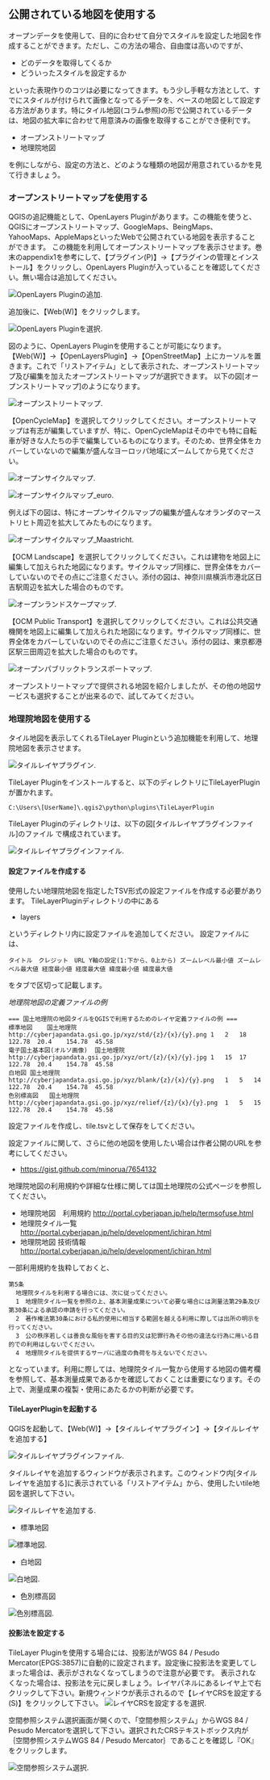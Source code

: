 ﻿## 公開されている地図を使用する

オープンデータを使用して、目的に合わせて自分でスタイルを設定した地図を作成することができます。ただし、この方法の場合、自由度は高いのですが、

* どのデータを取得してくるか
* どういったスタイルを設定するか

といった表現作りのコツは必要になってきます。もう少し手軽な方法として、すでにスタイルが付けられて画像となってるデータを、ベースの地図として設定する方法があります。特にタイル地図(コラム参照)の形で公開されているデータは、地図の拡大率に合わせて用意済みの画像を取得することができ便利です。

* オープンストリートマップ
* 地理院地図 

を例にしながら、設定の方法と、どのような種類の地図が用意されているかを見て行きましょう。

### オープンストリートマップを使用する

QGISの追記機能として、OpenLayers Pluginがあります。この機能を使うと、QGISにオープンストリートマップ、GoogleMaps、BeingMaps、YahooMaps、AppleMapsといったWebで公開されている地図を表示することができます。
この機能を利用してオープンストリートマップを表示させます。巻末のappendix1を参考にして、【プラグイン(P)】→【プラグインの管理とインストール】をクリックし、OpenLayers Pluginが入っていることを確認してください。無い場合は追加してください。

![OpenLayers Pluginの追加](./img/3-2-1.png).

追加後に、【Web(W)】をクリックします。

![OpenLayers Pluginを選択](./img/3-2-2.png).

図のように、OpenLayers Pluginを使用することが可能になります。
【Web(W)】→【OpenLayersPlugin】→【OpenStreetMap】上にカーソルを置きます。これで「リストアイテム」として表示された、オープンストリートマップ及び編集を加えたオープンストリートマップが選択できます。
以下の図[オープンストリートマップ]のようになります。

![オープンストリートマップ](./img/3-2-3.png).

【OpenCycleMap】を選択してクリックしてください。オープンストリートマップは有志が編集していますが、特に、OpenCycleMapはその中でも特に自転車が好きな人たちの手で編集しているものになります。そのため、世界全体をカバーしていないので編集が盛んなヨーロッパ地域にズームしてから見てください。

![オープンサイクルマップ](./img/3-2-4.png).

![オープンサイクルマップ_euro](./img/3-2-5.png).

例えば下の図は、特にオープンサイクルマップの編集が盛んなオランダのマーストリヒト周辺を拡大してみたものになります。

![オープンサイクルマップ_Maastricht](./img/3-2-6.png).

【OCM Landscape】を選択してクリックしてください。これは建物を地図上に編集して加えられた地図になります。サイクルマップ同様に、世界全体をカバーしていないのでその点にご注意ください。添付の図は、神奈川県横浜市港北区日吉駅周辺を拡大した場合のものです。

![オープンランドスケープマップ](./img/3-2-7.png).

【OCM Public Transport】を選択してクリックしてください。これは公共交通機関を地図上に編集して加えられた地図になります。サイクルマップ同様に、世界全体をカバーしていないのでその点にご注意ください。添付の図は、東京都港区駅三田周辺を拡大した場合のものです。

![オープンパブリックトランスポートマップ](./img/3-2-8.png).

オープンストリートマップで提供される地図を紹介しましたが、その他の地図サービスも選択することが出来るので、試してみてください。

### 地理院地図を使用する

タイル地図を表示してくれるTileLayer Pluginという追加機能を利用して、地理院地図を表示させます。

![タイルレイヤプラグイン](./img/3-2-9.png).

TileLayer Pluginをインストールすると、以下のディレクトリにTileLayerPluginが置かれます。

```
C:\Users\[UserName]\.qgis2\python\plugins\TileLayerPlugin
```

TileLayer Pluginのディレクトリは、以下の図[タイルレイヤプラグインファイル]のファイル
で構成されています。

![タイルレイヤプラグインファイル](./img/3-2-10.png).


#### 設定ファイルを作成する

使用したい地理院地図を指定したTSV形式の設定ファイルを作成する必要があります。
TileLayerPluginディレクトリの中にある

- layers

というディレクトリ内に設定ファイルを追加してください。
設定ファイルには、

```
タイトル　クレジット　URL Y軸の設定(1:下から、0上から) ズームレベル最小値 ズームレベル最大値 経度最小値 経度最大値 緯度最小値 緯度最大値
```

をタブで区切って記載します。

*地理院地図の定義ファイルの例*

```
=== 国土地理院の地図タイルをQGISで利用するためのレイヤ定義ファイルの例 ===
標準地図	国土地理院	http://cyberjapandata.gsi.go.jp/xyz/std/{z}/{x}/{y}.png	1	2	18	122.78	20.4	154.78	45.58
電子国土基本図(オルソ画像)	国土地理院	http://cyberjapandata.gsi.go.jp/xyz/ort/{z}/{x}/{y}.jpg	1	15	17	122.78	20.4	154.78	45.58
白地図	国土地理院	http://cyberjapandata.gsi.go.jp/xyz/blank/{z}/{x}/{y}.png	1	5	14	122.78	20.4	154.78	45.58
色別標高図	国土地理院	http://cyberjapandata.gsi.go.jp/xyz/relief/{z}/{x}/{y}.png	1	5	15	122.78	20.4	154.78	45.58

```

設定ファイルを作成し、tile.tsvとして保存をしてください。

設定ファイルに関して、さらに他の地図を使用したい場合は作者公開のURLを参考にしてください。
- https://gist.github.com/minorua/7654132

地理院地図の利用規約や詳細な仕様に関しては国土地理院の公式ページを参照してください。
- 地理院地図　利用規約 http://portal.cyberjapan.jp/help/termsofuse.html
- 地理院タイル一覧 http://portal.cyberjapan.jp/help/development/ichiran.html
- 地理院地図 技術情報 http://portal.cyberjapan.jp/help/development/ichiran.html

一部利用規約を抜粋しておくと、
```
第5条
  地理院タイルを利用する場合には、次に従ってください。
  1　地理院タイル一覧を参照の上、基本測量成果について必要な場合には測量法第29条及び第30条による承認の申請を行ってください。
  2　著作権法第30条における私的使用に相当する範囲を越える利用に際しては出所の明示を行ってください。
  3　公の秩序若しくは善良な風俗を害する目的又は犯罪行為その他の違法な行為に用いる目的での利用はしないでください。
  4　地理院タイルを提供するサーバに過度の負荷を与えないでください。
```
となっています。利用に際しては、地理院タイル一覧から使用する地図の備考欄を参照して、基本測量成果であるかを確認しておくことは重要になります。その上で、測量成果の複製・使用にあたるかの判断が必要です。

#### TileLayerPluginを起動する

QGISを起動して、【Web(W)】→【タイルレイヤプラグイン】→【タイルレイヤを追加する】

![タイルレイヤプラグインファイル](./img/3-2-11.png).

タイルレイヤを追加するウィンドウが表示されます。このウィンドウ内[タイルレイヤを追加する]に表示されている「リストアイテム」から、使用したいtile地図を選択して下さい。

![タイルレイヤを追加する](./img/3-2-12.png).

- 標準地図

![標準地図](./img/3-2-13.png).

- 白地図

![白地図](./img/3-2-14.png).

- 色別標高図

![色別標高図](./img/3-2-15.png).

#### 投影法を設定する

TileLayer Pluginを使用する場合には、投影法がWGS 84 / Pesudo Mercator(EPGS:3857)に自動的に設定されます。設定後に投影法を変更してしまった場合は、表示がされなくなってしまうので注意が必要です。
表示されなくなった場合は、投影法を元に戻しましょう。レイヤパネルにあるレイヤ上で右クリックして下さい。新規ウィンドウが表示されるので【レイヤCRSを設定する(S)】をクリックして下さい。
![レイヤCRSを設定するを選択](./img/3-2-16.png).

空間参照システム選択画面が開くので、「空間参照システム」からWGS 84 / Pesudo Mercatorを選択して下さい。選択されたCRSテキストボックス内が｛空間参照システムWGS 84 / Pesudo Mercator｝であることを確認し『OK』をクリックします。

![空間参照システム選択](./img/3-2-17.png).
